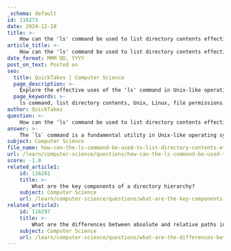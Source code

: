 ```yaml
---
_schema: default
id: 116273
date: 2024-12-10
title: >-
    How can the 'ls' command be used to list directory contents effectively?
article_title: >-
    How can the 'ls' command be used to list directory contents effectively?
date_format: MMM DD, YYYY
post_on_text: Posted on
seo:
  title: QuickTakes | Computer Science
  page_description: >-
    Explore the effective uses of the 'ls' command in Unix-like operating systems for listing directory contents, including options for detailed views, sorting, and filtering.
  page_keywords: >-
    ls command, list directory contents, Unix, Linux, file permissions, hidden files, human-readable, sorting options, recursive listing, wildcards, file types, UID, GID, manual page
author: QuickTakes
question: >-
    How can the 'ls' command be used to list directory contents effectively?
answer: >-
    The `ls` command is a fundamental utility in Unix-like operating systems, primarily used to list the contents of directories. Here are some effective ways to use the `ls` command to list directory contents:\n\n1. **Basic Usage**: \n   - Simply typing `ls` in the terminal will display the names of all files and directories in the current working directory.\n\n2. **Detailed Listing**:\n   - Use `ls -l` to display files and directories in a long listing format. This includes additional information such as file permissions, number of links, owner, group, size, and last modified date.\n\n3. **Including Hidden Files**:\n   - To include hidden files (those starting with a dot), use the `-a` option: `ls -a`.\n\n4. **Human-Readable Sizes**:\n   - Combine the long listing with human-readable file sizes using `ls -lh`. This will show sizes in KB, MB, etc.\n\n5. **Sorting Options**:\n   - You can sort the output by modification time using `ls -t`, which lists the most recently modified files first.\n   - To sort by file size, use `ls -S`, which will display files from largest to smallest.\n   - To reverse the order of the output, add the `-r` option (e.g., `ls -lr`).\n\n6. **Recursive Listing**:\n   - To list all files in the current directory and its subdirectories, use the `-R` option: `ls -R`.\n\n7. **Filtering with Wildcards**:\n   - You can use wildcards to filter the output. For example, `ls *.txt` will list all text files in the directory.\n\n8. **Visual Classification**:\n   - The `-F` option appends a character to each file name indicating its type (e.g., `/` for directories, `*` for executables).\n\n9. **Displaying UID and GID**:\n   - Use `ls -n` to display the user ID (UID) and group ID (GID) in numeric format instead of names.\n\n10. **Combining Options**:\n    - You can combine multiple options for more tailored output. For example, `ls -alh` will show all files, including hidden ones, in a long format with human-readable sizes.\n\n11. **Manual and Help**:\n    - If you need help with the `ls` command, you can type `ls --help` or `man ls` to access the manual page, which provides detailed information about all available options.\n\nBy utilizing these options, you can effectively manage and view the contents of directories in a Linux environment, making the `ls` command a powerful tool for file and directory manipulation.
subject: Computer Science
file_name: how-can-the-ls-command-be-used-to-list-directory-contents-effectively.md
url: /learn/computer-science/questions/how-can-the-ls-command-be-used-to-list-directory-contents-effectively
score: -1.0
related_article1:
    id: 116281
    title: >-
        What are the key components of a directory hierarchy?
    subject: Computer Science
    url: /learn/computer-science/questions/what-are-the-key-components-of-a-directory-hierarchy
related_article2:
    id: 116297
    title: >-
        What are the differences between absolute and relative paths in directory navigation?
    subject: Computer Science
    url: /learn/computer-science/questions/what-are-the-differences-between-absolute-and-relative-paths-in-directory-navigation
---
```


&nbsp;